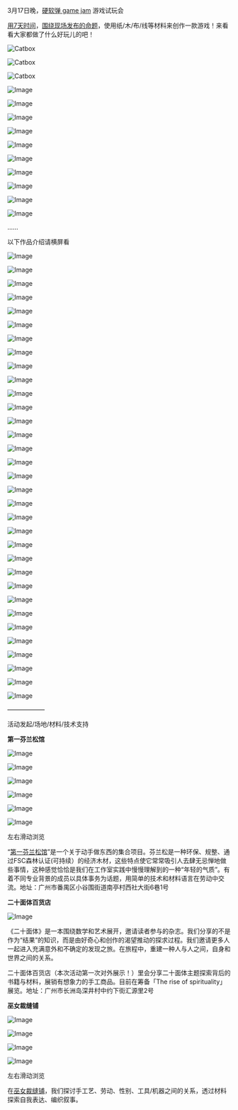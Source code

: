 3月17日晚，[硬软弹 game jam](http://mp.weixin.qq.com/s?__biz=MzUzNDU5MjkzNg==&mid=2247486647&idx=1&sn=2507cfa9bf7eb6e75c836f190ff259da&chksm=fa932070cde4a9661d70621134cb5dd7bc105857bfc09861cd07afa954f266cff69c4e911e03&scene=21#wechat_redirect) 游戏试玩会‍

  

[用7天时间](http://mp.weixin.qq.com/s?__biz=MzUzNDU5MjkzNg==&mid=2247486647&idx=1&sn=2507cfa9bf7eb6e75c836f190ff259da&chksm=fa932070cde4a9661d70621134cb5dd7bc105857bfc09861cd07afa954f266cff69c4e911e03&scene=21#wechat_redirect)，[围绕现场发布的命题](http://mp.weixin.qq.com/s?__biz=MzUzNDU5MjkzNg==&mid=2247486651&idx=1&sn=d635062bc6d5467b6bccbf160e073215&chksm=fa93207ccde4a96a5dfb7072f4c9405e357e3ed67ddc27aab90979e6016e7530bb83e4b9ef1b&scene=21#wechat_redirect)，使用纸/木/布/线等材料来创作一款游戏！来看看大家都做了什么好玩儿的吧！

  
![Catbox](https://files.catbox.moe/ub747s.png)


![Catbox](https://files.catbox.moe/g6k3i3.png)


  
![Catbox](https://files.catbox.moe/p0z4uj.png)


  

![Image](https://mmbiz.qpic.cn/sz_mmbiz_jpg/5IRplF51Hpfe01q2go3rfWdlcfVDd9gzJBic1YxDHehgN6pdcrUFA1YVdChQuBBUNgsKiaDMRIj426HJiaj4qM1cw/640?wx_fmt=jpeg&from=appmsg&tp=webp&wxfrom=5&wx_lazy=1&wx_co=1)

  

![Image](https://mmbiz.qpic.cn/sz_mmbiz_jpg/5IRplF51Hpfe01q2go3rfWdlcfVDd9gzIQGZYx2mVOM9cZg3laq2jYWQLk7qp19mtrUHUsPhcE7Ih4SYD2ngRQ/640?wx_fmt=jpeg&from=appmsg&tp=webp&wxfrom=5&wx_lazy=1&wx_co=1)

  

![Image](https://mmbiz.qpic.cn/sz_mmbiz_jpg/5IRplF51Hpfe01q2go3rfWdlcfVDd9gzx1eY63hGuibw5DeHicU9V3xNibb4ex5Egfwe6UQ9eR0mhnKHjK2wJDehA/640?wx_fmt=jpeg&from=appmsg&tp=webp&wxfrom=5&wx_lazy=1&wx_co=1)

  

![Image](https://mmbiz.qpic.cn/sz_mmbiz_jpg/5IRplF51Hpfe01q2go3rfWdlcfVDd9gzDms4cxqgm0Vq6jic0ROSichgPjeBKiajkxEUzymR29Uia80V6NJcu9C2og/640?wx_fmt=jpeg&from=appmsg&tp=webp&wxfrom=5&wx_lazy=1&wx_co=1)

  

![Image](https://mmbiz.qpic.cn/sz_mmbiz_jpg/5IRplF51Hpfe01q2go3rfWdlcfVDd9gzGgOIezRSKgbkyyh19VvichARMGRG2L3sIJ6CvY6YcN8Xg5e6Qv08vOQ/640?wx_fmt=jpeg&from=appmsg&tp=webp&wxfrom=5&wx_lazy=1&wx_co=1)

  

![Image](https://mmbiz.qpic.cn/sz_mmbiz_jpg/5IRplF51Hpfe01q2go3rfWdlcfVDd9gzVBic4THvMYBKPeyxzcwQulu80zLk3CeicJwpkEnrj23dMEiaJBiboVbJmg/640?wx_fmt=jpeg&from=appmsg&tp=webp&wxfrom=5&wx_lazy=1&wx_co=1)

  

![Image](https://mmbiz.qpic.cn/sz_mmbiz_jpg/5IRplF51Hpfe01q2go3rfWdlcfVDd9gzWuxs06rib3FWc0NHgGFM2Bq2ia1oyIFscKP2sUnQxQvRsJfZyWaribIxA/640?wx_fmt=jpeg&from=appmsg&tp=webp&wxfrom=5&wx_lazy=1&wx_co=1)

  

![Image](https://mmbiz.qpic.cn/sz_mmbiz_jpg/5IRplF51Hpfe01q2go3rfWdlcfVDd9gzhpsAyyhIGpEnpJguNYABVBkUzIJPQ67j5icDd8SLF9eUjRSdmuLpWXQ/640?wx_fmt=jpeg&from=appmsg&tp=webp&wxfrom=5&wx_lazy=1&wx_co=1)

  

![Image](https://mmbiz.qpic.cn/sz_mmbiz_jpg/5IRplF51Hpfe01q2go3rfWdlcfVDd9gzicZu4zl9YqYhdicljHY1lhsaok1PAozHVT2nZto4lGEVSSXt3jgQ30bQ/640?wx_fmt=jpeg&from=appmsg&tp=webp&wxfrom=5&wx_lazy=1&wx_co=1)

  

![Image](https://mmbiz.qpic.cn/sz_mmbiz_jpg/5IRplF51Hpfe01q2go3rfWdlcfVDd9gzC43CzGtC9bFnTedmQPnmvtPSqAutdXZjyHGsTcyhibJXmyxfumZXuYg/640?wx_fmt=jpeg&from=appmsg&tp=webp&wxfrom=5&wx_lazy=1&wx_co=1)

......‍‍

  

以下作品介绍请横屏看

  

  

![Image](https://mmbiz.qpic.cn/sz_mmbiz_jpg/5IRplF51Hpfe01q2go3rfWdlcfVDd9gz6YGSR5YrMrgiaiaOib2DUibKBG0uLDKKP33LjomDCUBjDhibia8XJxwcKNqQ/640?wx_fmt=jpeg&from=appmsg&tp=webp&wxfrom=5&wx_lazy=1&wx_co=1)

![Image](https://mmbiz.qpic.cn/sz_mmbiz_png/5IRplF51Hpfe01q2go3rfWdlcfVDd9gzl3ZmadSGgqPgLk0GP4ibpwkBeWfI3Q52g495xvUkOnthGvcCoEFD2NA/640?wx_fmt=png&from=appmsg&tp=webp&wxfrom=5&wx_lazy=1&wx_co=1)

![Image](https://mmbiz.qpic.cn/sz_mmbiz_png/5IRplF51Hpfe01q2go3rfWdlcfVDd9gzx00rWib3BnxYoiaXsCGwsLUQplq691ibXg0gWTvfGV9MZLzn9P1QyFtVQ/640?wx_fmt=png&from=appmsg&tp=webp&wxfrom=5&wx_lazy=1&wx_co=1)

![Image](https://mmbiz.qpic.cn/sz_mmbiz_png/5IRplF51Hpfe01q2go3rfWdlcfVDd9gz3xPwHOcjpU00HEYpN9lIFQZFIpqU1zLDjrtwTfbjyAa0kN6wAAqTOw/640?wx_fmt=png&from=appmsg&tp=webp&wxfrom=5&wx_lazy=1&wx_co=1)

![Image](https://mmbiz.qpic.cn/sz_mmbiz_png/5IRplF51Hpfe01q2go3rfWdlcfVDd9gzNUHicT98IebiaO9TZzTKN6RnIibGV06XF9qeGhfSjfSDpSlbSf27pNjibg/640?wx_fmt=png&from=appmsg&tp=webp&wxfrom=5&wx_lazy=1&wx_co=1)

![Image](https://mmbiz.qpic.cn/sz_mmbiz_png/5IRplF51Hpfe01q2go3rfWdlcfVDd9gzEcanAIibRmc5vGkzKMQaDvb7eXzwIqrnF2fmffh6ibG889NjicX6GV3Xw/640?wx_fmt=png&from=appmsg&tp=webp&wxfrom=5&wx_lazy=1&wx_co=1)

![Image](https://mmbiz.qpic.cn/sz_mmbiz_png/5IRplF51Hpfe01q2go3rfWdlcfVDd9gzibMJKK521I14Mic3zWlXxHvWy7m0icHA74bhqzGXwPg5SQgTECAnGJesA/640?wx_fmt=png&from=appmsg&tp=webp&wxfrom=5&wx_lazy=1&wx_co=1)

![Image](https://mmbiz.qpic.cn/sz_mmbiz_png/5IRplF51Hpfe01q2go3rfWdlcfVDd9gz0MXgnj6uhg1Havngvm2V5WicSQNrHh8tAuUiaekiakPB3QYicpBicfQwuicQ/640?wx_fmt=png&from=appmsg&tp=webp&wxfrom=5&wx_lazy=1&wx_co=1)

![Image](https://mmbiz.qpic.cn/sz_mmbiz_png/5IRplF51Hpfe01q2go3rfWdlcfVDd9gzu9UicwQNB1edrUV369hBsrkicU9HYRNCsZmaWick9vGlc05sFic5e2yXibg/640?wx_fmt=png&from=appmsg&tp=webp&wxfrom=5&wx_lazy=1&wx_co=1)

![Image](https://mmbiz.qpic.cn/sz_mmbiz_png/5IRplF51Hpfe01q2go3rfWdlcfVDd9gzNPPLxO5X8NUDlWI0q96yTLfbROiaHDsuQrMPj3DrFicPyFRspC79desA/640?wx_fmt=png&from=appmsg&tp=webp&wxfrom=5&wx_lazy=1&wx_co=1)

![Image](https://mmbiz.qpic.cn/sz_mmbiz_png/5IRplF51Hpfe01q2go3rfWdlcfVDd9gzicea0icc3V3dZOxdqcICwDkjZsaDNJHicThhTiaRqaVuqOMSlEmb7ZsS3g/640?wx_fmt=png&from=appmsg&tp=webp&wxfrom=5&wx_lazy=1&wx_co=1)

![Image](https://mmbiz.qpic.cn/sz_mmbiz_png/5IRplF51Hpfe01q2go3rfWdlcfVDd9gzCZvKKqZjIrAAibX1wAKnqeamELrmLLMmPTd1GM42SJR0rEEg1LeXkLA/640?wx_fmt=png&from=appmsg&tp=webp&wxfrom=5&wx_lazy=1&wx_co=1)

![Image](https://mmbiz.qpic.cn/sz_mmbiz_png/5IRplF51Hpfe01q2go3rfWdlcfVDd9gzed89vjnlRThahc3P7LHQWVhhiawlEvNrib5qwhYvPV9alZx0NF8BpUIg/640?wx_fmt=png&from=appmsg&tp=webp&wxfrom=5&wx_lazy=1&wx_co=1)

![Image](https://mmbiz.qpic.cn/sz_mmbiz_png/5IRplF51Hpfe01q2go3rfWdlcfVDd9gzQIjhbsbHnmowib8oE5P82Om1eia4ldWyWgvT0CEhHZib6d1bL4MNSIgQg/640?wx_fmt=png&from=appmsg&tp=webp&wxfrom=5&wx_lazy=1&wx_co=1)

![Image](https://mmbiz.qpic.cn/sz_mmbiz_png/5IRplF51Hpfe01q2go3rfWdlcfVDd9gzgSfdnT3PNwekxRZbT45Z5h9icAwBMdBt7XstgFBvXHGqz6Atc3owOwA/640?wx_fmt=png&from=appmsg&tp=webp&wxfrom=5&wx_lazy=1&wx_co=1)

![Image](https://mmbiz.qpic.cn/sz_mmbiz_png/5IRplF51Hpfe01q2go3rfWdlcfVDd9gzCEJTWicWNCIeFvglbZfd3U33c5oWBmiaibA25psvibteHf6AzApBV6mHCw/640?wx_fmt=png&from=appmsg&tp=webp&wxfrom=5&wx_lazy=1&wx_co=1)

![Image](https://mmbiz.qpic.cn/sz_mmbiz_jpg/5IRplF51Hpfe01q2go3rfWdlcfVDd9gzusQWdsCialnKtY9X3lonF9o6MlxduXzVwWG3GQtoLI3Mju0NljiaXjhQ/640?wx_fmt=jpeg&from=appmsg&tp=webp&wxfrom=5&wx_lazy=1&wx_co=1)

![Image](https://mmbiz.qpic.cn/sz_mmbiz_png/5IRplF51Hpfe01q2go3rfWdlcfVDd9gz009FDiaULXjG00cDgpzG4hHcnwaDGg9IIRaxFE2tf2IvaeKZp4tFiafQ/640?wx_fmt=png&from=appmsg&tp=webp&wxfrom=5&wx_lazy=1&wx_co=1)

![Image](https://mmbiz.qpic.cn/sz_mmbiz_jpg/5IRplF51Hpfe01q2go3rfWdlcfVDd9gzSMLDicYbvqfiaCwD8oDFYiamMcYqibrQib8ejibx5pflhVpHMlL9IBwjGhbA/640?wx_fmt=jpeg&from=appmsg&tp=webp&wxfrom=5&wx_lazy=1&wx_co=1)

![Image](https://mmbiz.qpic.cn/sz_mmbiz_png/5IRplF51Hpfe01q2go3rfWdlcfVDd9gzV0EISZaNabDDbB8TiaRI2iay8T1vpQV3mUPmV2TjOrHHUqt31YywjwKg/640?wx_fmt=png&from=appmsg&tp=webp&wxfrom=5&wx_lazy=1&wx_co=1)

![Image](https://mmbiz.qpic.cn/sz_mmbiz_jpg/5IRplF51Hpfe01q2go3rfWdlcfVDd9gzNnhWFiajlWboE7x4BLumr5bAza9oJnbDNXJxdSapSZYSBbicLPlbLUzQ/640?wx_fmt=jpeg&from=appmsg&tp=webp&wxfrom=5&wx_lazy=1&wx_co=1)

![Image](https://mmbiz.qpic.cn/sz_mmbiz_png/5IRplF51Hpfe01q2go3rfWdlcfVDd9gzo1vBn8GzG7LmnV5HorBVRiaTHG5IicgeiaBpeXyeYtFmAYOqlZJtHE4vA/640?wx_fmt=png&from=appmsg&tp=webp&wxfrom=5&wx_lazy=1&wx_co=1)

![Image](https://mmbiz.qpic.cn/sz_mmbiz_png/5IRplF51Hpfe01q2go3rfWdlcfVDd9gz4aoSKTQFe3SlTL3KxDgMIuvJ1tCEkm0ggHzIAaNVPSm3vjicwkicZdYg/640?wx_fmt=png&from=appmsg&tp=webp&wxfrom=5&wx_lazy=1&wx_co=1)

![Image](https://mmbiz.qpic.cn/sz_mmbiz_png/5IRplF51Hpfe01q2go3rfWdlcfVDd9gzdqJ6ymhjSQ5SviavfGCCdaxOcPynPQX6MuYupqRtPhwEzeMhpSGFPag/640?wx_fmt=png&from=appmsg&tp=webp&wxfrom=5&wx_lazy=1&wx_co=1)

![Image](https://mmbiz.qpic.cn/sz_mmbiz_png/5IRplF51Hpfe01q2go3rfWdlcfVDd9gzuxjDDeODpg1EDUDqZIJvj0GLKPUOe0mFeuJgKFEcMJo0cTCskKVKDA/640?wx_fmt=png&from=appmsg&tp=webp&wxfrom=5&wx_lazy=1&wx_co=1)

![Image](https://mmbiz.qpic.cn/sz_mmbiz_png/5IRplF51Hpfe01q2go3rfWdlcfVDd9gz9boeg3gCSibDict4bzpicjsbJeNPUqK9HarGcoj9IXkM6icmJFflWVyn8A/640?wx_fmt=png&from=appmsg&tp=webp&wxfrom=5&wx_lazy=1&wx_co=1)

![Image](https://mmbiz.qpic.cn/sz_mmbiz_png/5IRplF51Hpfe01q2go3rfWdlcfVDd9gzGetvl6iciamcVX1Eb2AnibtUZ1kyrwHNcSKbh5Zad1JwzYcibCt2H42odw/640?wx_fmt=png&from=appmsg&tp=webp&wxfrom=5&wx_lazy=1&wx_co=1)

![Image](https://mmbiz.qpic.cn/sz_mmbiz_png/5IRplF51Hpfe01q2go3rfWdlcfVDd9gzrGibnOrlRS6ojaofYse5RHkUDHMibaicgzPb8G3V2o84dxoB8OmYzfgYw/640?wx_fmt=png&from=appmsg&tp=webp&wxfrom=5&wx_lazy=1&wx_co=1)

![Image](https://mmbiz.qpic.cn/sz_mmbiz_png/5IRplF51Hpfe01q2go3rfWdlcfVDd9gzlUzZNvwDic2yUBxfv0GIR5XMLz09OZ4RVX61E1sWOtUddjwCEzMYuEA/640?wx_fmt=png&from=appmsg&tp=webp&wxfrom=5&wx_lazy=1&wx_co=1)

![Image](https://mmbiz.qpic.cn/sz_mmbiz_png/5IRplF51Hpfe01q2go3rfWdlcfVDd9gzicsxrYyYZzEI9g2OuNjEBmd0vj7N60ibicomblkotkA9dY35RBCdnd9mQ/640?wx_fmt=png&from=appmsg&tp=webp&wxfrom=5&wx_lazy=1&wx_co=1)

![Image](https://mmbiz.qpic.cn/sz_mmbiz_jpg/5IRplF51Hpfe01q2go3rfWdlcfVDd9gzhldSyJPZm822aRicu7Pl1H5yPE8RACKxPXVe6UEoXdWDp24CMKI5ziaw/640?wx_fmt=jpeg&from=appmsg&tp=webp&wxfrom=5&wx_lazy=1&wx_co=1)

![Image](https://mmbiz.qpic.cn/sz_mmbiz_png/5IRplF51Hpfe01q2go3rfWdlcfVDd9gzYv2ibkLibluaaC4vIrmGQNISEyr4ibic5ic8Aco9YibvUCEBWibA29XatcgYQ/640?wx_fmt=png&from=appmsg&tp=webp&wxfrom=5&wx_lazy=1&wx_co=1)

![Image](https://mmbiz.qpic.cn/sz_mmbiz_png/5IRplF51Hpfe01q2go3rfWdlcfVDd9gzlsx9QsB5gkXRxke50d6L3icXvsfU1U5VrW5cJwDhxEroB7u7FWvCO1g/640?wx_fmt=png&from=appmsg&tp=webp&wxfrom=5&wx_lazy=1&wx_co=1)

  

——————

活动发起/场地/材料/技术支持

**第一芬兰松馆**  

![Image](https://mmbiz.qpic.cn/sz_mmbiz_jpg/5IRplF51HpeXDU0KTc2GaNLj8saMGYQGWwFKSVSl14y6WIbBHx34VGJSySwRW02eFLETUdkVicpGSqIXKLjO8rQ/640?wx_fmt=other&from=appmsg&wxfrom=5&wx_lazy=1&wx_co=1&tp=webp)

![Image](https://mmbiz.qpic.cn/sz_mmbiz_jpg/5IRplF51HpeXDU0KTc2GaNLj8saMGYQGKWcEM0FoYoNFO6OibpTfEWSPib3svWzNFk3ibwoMNKB4WM0SXulyaNFGQ/640?wx_fmt=other&from=appmsg&wxfrom=5&wx_lazy=1&wx_co=1&tp=webp)

![Image](https://mmbiz.qpic.cn/sz_mmbiz_jpg/5IRplF51HpeXDU0KTc2GaNLj8saMGYQG6sgyT1FpHNDCRB7jcwWd5VCJ11qM8Yib7nR1hOOOCQRianCYTtBgtlcw/640?wx_fmt=other&from=appmsg&wxfrom=5&wx_lazy=1&wx_co=1&tp=webp)

![Image](https://mmbiz.qpic.cn/sz_mmbiz_jpg/5IRplF51HpeXDU0KTc2GaNLj8saMGYQGrlhGiaT7qLxxHq9y5FN4RkribBjliacFmVV6IShLx3TbdtpYj3TnhfTkQ/640?wx_fmt=other&from=appmsg&wxfrom=5&wx_lazy=1&wx_co=1&tp=webp)

![Image](https://mmbiz.qpic.cn/sz_mmbiz_jpg/5IRplF51HpeXDU0KTc2GaNLj8saMGYQGoqc8y0RItSkJntbcYniaP23IBYibjMTr2AgMOYiblaKgx1BXe51HV7rUg/640?wx_fmt=other&from=appmsg&wxfrom=5&wx_lazy=1&wx_co=1&tp=webp)

![Image](https://mmbiz.qpic.cn/sz_mmbiz_jpg/5IRplF51HpeXDU0KTc2GaNLj8saMGYQGGgk53VUFPOuzXGibyPhpTibbalgFdcmeWmGCZHlf9UXzGG4MetnlNW1w/640?wx_fmt=other&from=appmsg&wxfrom=5&wx_lazy=1&wx_co=1&tp=webp)

左右滑动浏览

“[第一芬兰松馆](http://mp.weixin.qq.com/s?__biz=Mzk0NTU2NTI5Ng==&mid=2247483892&idx=1&sn=cf744558a815f1e66ff97d18c6d73968&chksm=c3123aebf465b3fd76c2056e71514b07c0af8115b5c7190779998a69d974cd7219d943d51b39&scene=21#wechat_redirect)”是一个关于动手做东西的集合项目。芬兰松是一种环保、规整、通过FSC森林认证(可持续）的经济木材，这些特点使它常常吸引人去肆无忌惮地做些事情，这种感觉恰恰是我们在工作室实践中慢慢理解到的一种“年轻的气质”。有着不同专业背景的成员以具体事务为话题，用简单的技术和材料语言在劳动中交流。地址：广州市番禺区小谷围街道南亭村西社大街6巷1号  

  

**二十面体百货店**

  

![Image](https://mmbiz.qpic.cn/sz_mmbiz_jpg/5IRplF51HpeXDU0KTc2GaNLj8saMGYQGV9gJm97ibjoHX5PeVIdejc9SACicyY5sZfAygFL7Qn1siaKKISDAWntgA/640?wx_fmt=other&from=appmsg&wxfrom=5&wx_lazy=1&wx_co=1&tp=webp)

  

《二十面体》是一本围绕数学和艺术展开，邀请读者参与的杂志。我们分享的不是作为“结果”的知识，而是由好奇心和创作的渴望推动的探求过程。我们邀请更多人一起进入充满意外和不确定的发现之旅。在旅程中，重建一种人与人之间，自身和世界之间的关系。

二十面体百货店（本次活动第一次对外展示！）里会分享二十面体主题探索背后的书籍与材料，展销有想象力的手工商品。目前在筹备「The rise of spirituality」展览。地址：广州市长洲岛深井村中约下街汇源里2号

  

**巫女裁缝铺**

![Image](https://mmbiz.qpic.cn/sz_mmbiz_jpg/5IRplF51HpeXDU0KTc2GaNLj8saMGYQGLhRZ9SZhk00rdfkGx7dpXkiaKQVnVR9lyeN7EmR0jKUbwmicIAoHnCwg/640?wx_fmt=other&from=appmsg&wxfrom=5&wx_lazy=1&wx_co=1&tp=webp)

![Image](https://mmbiz.qpic.cn/sz_mmbiz_jpg/5IRplF51HpeXDU0KTc2GaNLj8saMGYQGYfl9Gwzl7PnZCNT65W1UzUBmCrj2KCflfTR8wPOlVOwqIEyysNibkzQ/640?wx_fmt=other&from=appmsg&wxfrom=5&wx_lazy=1&wx_co=1&tp=webp)

![Image](https://mmbiz.qpic.cn/sz_mmbiz_jpg/5IRplF51HpeXDU0KTc2GaNLj8saMGYQGOVd1ic2u214fQlPFlFtm9YdZPuKRqdpaxo3Sec25ia0kxF5L1vybAaicA/640?wx_fmt=other&from=appmsg&wxfrom=5&wx_lazy=1&wx_co=1&tp=webp)

![Image](https://mmbiz.qpic.cn/sz_mmbiz_png/5IRplF51HpeXDU0KTc2GaNLj8saMGYQGqxbJSTUWKQ3YoUYbg0UaUjiaZ4e1BlJ9cE5aa0zslq9721mQhhfIPibA/640?wx_fmt=other&from=appmsg&wxfrom=5&wx_lazy=1&wx_co=1&tp=webp)

左右滑动浏览

在[巫女裁缝铺](http://mp.weixin.qq.com/s?__biz=Mzg2NjY2MTQzMg==&mid=2247483802&idx=1&sn=a095db4e759bb53e4a5cc9a427eecf37&chksm=ce4624cdf931addbd409710913b78cd8f2572f4a26ccfa7d6b112538b83c859a664c1dac1fb9&scene=21#wechat_redirect)，我们探讨手工艺、劳动、性别、工具/机器之间的关系，透过材料探索自我表达、编织叙事。